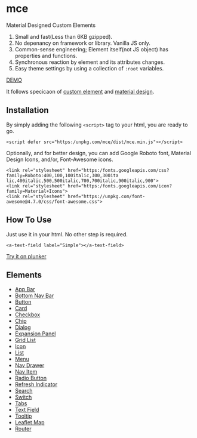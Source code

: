 # mce
Material Designed Custom Elements

1. Small and fast(Less than 6KB gzipped).
2. No depenancy on framework or library. Vanilla JS only.
3. Common-sense engineering; Element itself(not JS object) has properties and functions.
4. Synchronous reaction by element and its attributes changes.
5. Easy theme settings by using a collection of `:root` variables.

[DEMO](https:/mce.github.io)

It follows specicaon of [custom element](https:/developer.mozilla.org/en-US/docs/Web/Web_Components/Custom_Elements) 
and [material design](https:/material.io/guidelines/components/).

## Installation
  
By simply adding the following `<script>` tag to your html, you are ready to go.

    <script defer src="https:/unpkg.com/mce/dist/mce.min.js"></script>

Optionally, and for better design, you can add Google Roboto font, Material Design Icons, and/or, Font-Awesome icons.

    <link rel="stylesheet" href="https:/fonts.googleapis.com/css?family=Roboto:400,100,100italic,300,300ita‌​lic,400italic,500,500italic,700,700italic,900italic,900">
    <link rel="stylesheet" href="https:/fonts.googleapis.com/icon?family=Material+Icons">
    <link rel="stylesheet" href="https://unpkg.com/font-awesome@4.7.0/css/font-awesome.css">

## How To Use

Just use it in your html. No other step is required.

    <a-text-field label="Simple"></a-text-field>
    
[Try it on plunker](http://embed.plnkr.co/fPJyo4/)

## Elements

  * [App Bar](https:/mce.github.io/#app-bar)
  * [Bottom Nav Bar](https:/mce.github.io/#bottom-nav-bar)
  * [Button](https:/mce.github.io/#button)
  * [Card](https:/mce.github.io/#card)
  * [Checkbox](https:/mce.github.io/#checkbox)
  * [Chip](https:/mce.github.io/#chip)
  * [Dialog](https:/mce.github.io/#dialog)
  * [Expansion Panel](https:/mce.github.io/#expansion-panel)
  * [Grid List](https:/mce.github.io/#grid-list)
  * [Icon](https:/mce.github.io/#icon)
  * [List](https:/mce.github.io/#list)
  * [Menu](https:/mce.github.io/#menu)
  * [Nav Drawer](https:/mce.github.io/#nav-drawer)
  * [Nav Item](https:/mce.github.io/#nav-item)
  * [Radio Button](https:/mce.github.io/#radio-button)
  * [Refresh Indicator](https:/mce.github.io/#refresh-indicator)
  * [Search](https:/mce.github.io/#search)
  * [Switch](https:/mce.github.io/#switch)
  * [Tabs](https:/mce.github.io/#tabs)
  * [Text Field](https:/mce.github.io/#text-field)
  * [Tooltip](https:/mce.github.io/#tooltip)
  * [Leaflet Map](https:/mce.github.io/#leaflet)
  * [Router](https:/mce.github.io/#router)

<!--
  * TODO

    * Right Drawer(layer 15)
    * Snackbar(layer 6)
    * Submenu(layer 9+)
    * Datetime Picker(layer 24) with variations of date, month, time, week, and datetime
    * Text Field with masks e.g. (416)222-3333 1,234,567
    * Test Field with autocomplete(e.g., awesomeplete)
-->

